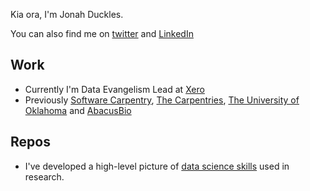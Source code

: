 Kia ora, I'm Jonah Duckles. 

You can also find me on [twitter](https://twitter.com/jduckles) and [LinkedIn](https://www.linkedin.com/in/jduck/)

## Work 

* Currently I'm Data Evangelism Lead at [Xero](https://xero.com)
* Previously [Software Carpentry](https://software-carpentry.org), [The Carpentries](https://carpentries.org), [The University of Oklahoma](https://ou.edu) and [AbacusBio](https://abacusbio.com)

## Repos 

* I've developed a high-level picture of [data science skills](https://github.com/jduckles/dsskills) used in research. 
